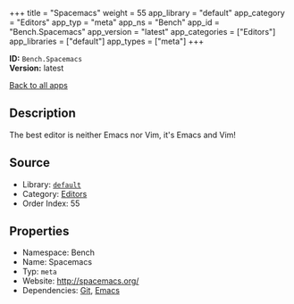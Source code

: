 ﻿+++
title = "Spacemacs"
weight = 55
app_library = "default"
app_category = "Editors"
app_typ = "meta"
app_ns = "Bench"
app_id = "Bench.Spacemacs"
app_version = "latest"
app_categories = ["Editors"]
app_libraries = ["default"]
app_types = ["meta"]
+++

**ID:** `Bench.Spacemacs`  
**Version:** latest  
<!--more-->

[Back to all apps](/apps/)

## Description
The best editor is neither Emacs nor Vim, it's Emacs and Vim!

## Source

* Library: [`default`](/app_libraries/default)
* Category: [Editors](/app_categories/editors)
* Order Index: 55

## Properties

* Namespace: Bench
* Name: Spacemacs
* Typ: `meta`
* Website: <http://spacemacs.org/>
* Dependencies: [Git](/apps/Bench.Git), [Emacs](/apps/Bench.Emacs)

